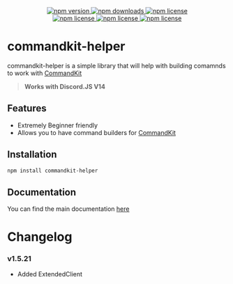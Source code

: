 <div align="center">
  <a href="https://www.npmjs.com/package/commandkit-helper">
    <img src="https://img.shields.io/npm/v/commandkit-helper?style=for-the-badge" alt="npm version" />
  </a>
  <a href="https://www.npmjs.com/package/commandkit-helper">
    <img src="https://img.shields.io/npm/dt/commandkit-helper?style=for-the-badge" alt="npm downloads" />
  </a>
  <a href="https://www.npmjs.com/package/commandkit-helper">
    <img src="https://img.shields.io/npm/l/commandkit-helper?style=for-the-badge" alt="npm license" />
  </a>
  <br />
  <a href="https://www.npmjs.com/package/commandkit-helper">
    <img src="https://img.shields.io/github/issues/FearlessNite345/commandkit-helper?style=for-the-badge" alt="npm license" />
  </a>
  <a href="https://www.npmjs.com/package/commandkit-helper">
    <img src="https://img.shields.io/github/stars/FearlessNite345/commandkit-helper?style=for-the-badge" alt="npm license" />
  </a>
  <a href="https://www.npmjs.com/package/commandkit-helper">
    <img src="https://img.shields.io/github/forks/FearlessNite345/commandkit-helper?style=for-the-badge" alt="npm license" />
  </a>
</div>

# commandkit-helper

commandkit-helper is a simple library that will help with building comamnds to work with [CommandKit](https://www.npmjs.com/package/commandkit)

> **Works with Discord.JS V14**

## Features

-   Extremely Beginner friendly
-   Allows you to have command builders for [CommandKit](https://www.npmjs.com/package/commandkit)

## Installation

```bash
npm install commandkit-helper
```

## Documentation

You can find the main documentation [here](https://fearlessnite345.github.io/commandkit-helper/)

# Changelog

### v1.5.21
-   Added ExtendedClient